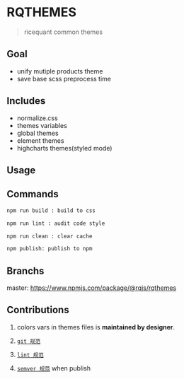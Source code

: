 # RQTHEMES

> ricequant common themes

## Goal

- unify mutiple products theme
- save base scss preprocess time

## Includes

- normalize.css
- themes variables
- global themes
- element themes
- highcharts themes(styled mode)
  <!-- - iconfont -->

## Usage

## Commands

```bash
npm run build : build to css

npm run lint : audit code style

npm run clean : clear cache

npm publish: publish to npm
```

## Branchs

master: https://www.npmjs.com/package/@rqjs/rqthemes

## Contributions

1. colors vars in themes files is **maintained by designer**.

2. [`git 规范`](http://wiki.ricequant.com/pages/viewpage.action?pageId=17269198)

3. [`lint 规范`](http://wiki.ricequant.com/pages/viewpage.action?pageId=45875427)

4. [`semver 规范`](https://semver.org/) when publish
